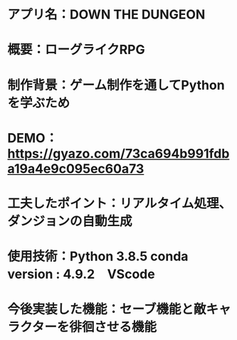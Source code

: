 # アプリ名：DOWN THE DUNGEON
# 概要：ローグライクRPG
# 制作背景：ゲーム制作を通してPythonを学ぶため
# DEMO：https://gyazo.com/73ca694b991fdba19a4e9c095ec60a73
# 工夫したポイント：リアルタイム処理、ダンジョンの自動生成
# 使用技術：Python 3.8.5 conda version : 4.9.2　VScode
# 今後実装した機能：セーブ機能と敵キャラクターを徘徊させる機能
